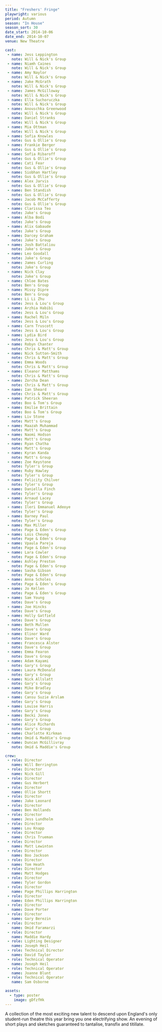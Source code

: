 ```yaml
---
title: "Freshers' Fringe"
playwright: various
period: Autumn
season: "In House"
season_sort: 30
date_start: 2014-10-06
date_end: 2014-10-07
venue: New Theatre

cast:
 - name: Jess Leppington
   note: Will & Nick's Group
 - name: Niamh Caines
   note: Will & Nick's Group
 - name: Amy Naylor
   note: Will & Nick's Group
 - name: Jake McGrath
   note: Will & Nick's Group
 - name: James McGilloway
   note: Will & Nick's Group
 - name: Ella Suchoruczka
   note: Will & Nick's Group
 - name: Anouschka Greenwood
   note: Will & Nick's Group
 - name: Daniel Stranks
   note: Will & Nick's Group
 - name: Mia Ottman
   note: Will & Nick's Group
 - name: Sofia Knowles
   note: Gus & Ollie's Group
 - name: Frankie Berger
   note: Gus & Ollie's Group
 - name: Sofia Ribaroff
   note: Gus & Ollie's Group
 - name: Cati Fear
   note: Gus & Ollie's Group
 - name: Siobhan Hartley
   note: Gus & Ollie's Group
 - name: Alex Jarvis
   note: Gus & Ollie's Group
 - name: Ben Standish
   note: Gus & Ollie's Group
 - name: Jacob McCafferty
   note: Gus & Ollie's Group
 - name: Clarissa Teo
   note: Jake's Group
 - name: Alba Bodi
   note: Jake's Group
 - name: Alix Gabaude
   note: Jake's Group
 - name: Darcey Graham
   note: Jake's Group
 - name: Josh Battaliou
   note: Jake's Group
 - name: Leo Goodall
   note: Jake's Group
 - name: James Curling
   note: Jake's Group
 - name: Nick Clay
   note: Jake's Group
 - name: Chloe Bates
   note: Ben's Group
 - name: Missy Dipre
   note: Ben's Group
 - name: Li Li Zhu
   note: Jess & Lou's Group
 - name: Arzhia Habibi
   note: Jess & Lou's Group
 - name: Rachel Miln
   note: Jess & Lou's Group
 - name: Carn Truscott
   note: Jess & Lou's Group
 - name: Lydia Bird
   note: Jess & Lou's Group
 - name: Robyn Chanter
   note: Chris & Matt's Group
 - name: Nick Sutton-Smith
   note: Chris & Matt's Group
 - name: Emma Woods
   note: Chris & Matt's Group
 - name: Eleanor Matthams
   note: Chris & Matt's Group
 - name: Zorcha Dean
   note: Chris & Matt's Group
 - name: Ian Sheard
   note: Chris & Matt's Group
 - name: Patrick Sheeran
   note: Boo & Tom's Group
 - name: Emilie Brittain
   note: Boo & Tom's Group
 - name: Liv Stone
   note: Matt's Group
 - name: Maazah Muhammad
   note: Matt's Group
 - name: Naomi Hodson
   note: Matt's Group
 - name: Ryan Chatha
   note: Matt's Group
 - name: Kyran Kanda
   note: Matt's Group
 - name: Zoe Keystone
   note: Tyler's Group
 - name: Ruby Hawley
   note: Tyler's Group
 - name: Felicity Chilver
   note: Tyler's Group
 - name: Daniella Finch
   note: Tyler's Group
 - name: Arnaud Lacey
   note: Tyler's Group
 - name: Ileri Emmanuel Adeoye
   note: Tyler's Group
 - name: Barney Paul
   note: Tyler's Group
 - name: Max Miller
   note: Page & Eden's Group
 - name: Lois Cheung
   note: Page & Eden's Group
 - name: Vpaula Pareja
   note: Page & Eden's Group
 - name: Lara Cowler
   note: Page & Eden's Group
 - name: Ashley Preston
   note: Page & Eden's Group
 - name: Sasha Gibson
   note: Page & Eden's Group
 - name: Anna Scholes
   note: Page & Eden's Group
 - name: Jo Kellen
   note: Page & Eden's Group
 - name: Sam Young
   note: Dave's Group
 - name: Joe Hincks
   note: Dave's Group
 - name: Holly Gatfield
   note: Dave's Group
 - name: Beth Mullen
   note: Dave's Group
 - name: Elinor Ward
   note: Dave's Group
 - name: Francesca Alster
   note: Dave's Group
 - name: Emma Fearon
   note: Dave's Group
 - name: Adam Kayami
   note: Gary's Group
 - name: Laura McDonald
   note: Gary's Group
 - name: Nick Allslatt
   note: Gary's Group
 - name: Mike Bradley
   note: Gary's Group
 - name: Cansu Suzie Arslam
   note: Gary's Group 
 - name: Louise Harris
   note: Gary's Group
 - name: Becki Jones
   note: Gary's Group
 - name: Alice Richards
   note: Gary's Group
 - name: Charlotte Kirkman  
   note: Omid & Maddie's Group
 - name: Duncan McGillivray
   note: Omid & Maddie's Group

crew:
 - role: Director
   name: Will Berrington
 - role: Director
   name: Nick Gill
 - role: Director
   name: Gus Herbert
 - role: Director
   name: Ollie Shortt
 - role: Director
   name: Jake Leonard
 - role: Director
   name: Ben Hollands
 - role: Director
   name: Jess Lundholm
 - role: Director
   name: Lou Knapp
 - role: Director
   name: Chris Trueman
 - role: Director
   name: Matt Lewinton
 - role: Director
   name: Boo Jackson
 - role: Director
   name: Tom Heath
 - role: Director
   name: Matt Hodges
 - role: Director
   name: Tyler Gordon
 - role: Director
   name: Page Phillips Harrington
 - role: Director
   name: Eden Phillips Harrington
 - role: Director
   name: Dave Porter
 - role: Director
   name: Gary Berezin
 - role: Director
   name: Omid Faramarzi
 - role: Director
   name: Maddie Hardy
 - role: Lighting Designer
   name: Joseph Heil
 - role: Technical Director
   name: David Taylor
 - role: Technical Operator
   name: Joseph Heil
 - role: Technical Operator
   name: Joanne Blunt
 - role: Technical Operator
   name: Sam Osborne

assets:
  - type: poster
    image: gDfzfHk
---
```


A collection of the most exciting new talent to descend upon England's only student-run theatre this year bring you one electrifying show. An evening of short plays and sketches guaranteed to tantalise, transfix and titillate.
